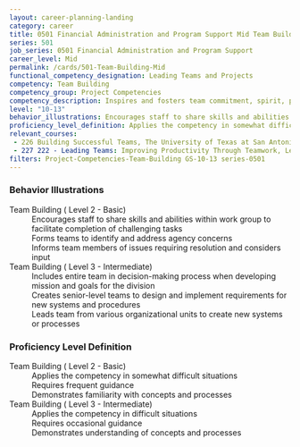 ```yaml
---
layout: career-planning-landing
category: career
title: 0501 Financial Administration and Program Support Mid Team Building
series: 501
job_series: 0501 Financial Administration and Program Support
career_level: Mid
permalink: /cards/501-Team-Building-Mid
functional_competency_designation: Leading Teams and Projects
competency: Team Building
competency_group: Project Competencies
competency_description: Inspires and fosters team commitment, spirit, pride, and trust; facilitates cooperation and motivates team members to accomplish group goals
level: "10-13"
behavior_illustrations: Encourages staff to share skills and abilities within work group to facilitate completion of challenging tasks ? Forms teams to identify and address agency concerns ? Informs team members of issues requiring resolution and considers input ? Includes entire team in decision-making process when developing mission and goals for the division ? Creates senior-level teams to design and implement requirements for new systems and procedures ? Leads team from various organizational units to create new systems or processes
proficiency_level_definition: Applies the competency in somewhat difficult situations ? Requires frequent guidance ? Demonstrates familiarity with concepts and processes ? Applies the competency in difficult situations ? Requires occasional guidance ? Demonstrates understanding of concepts and processes
relevant_courses: 
 - 226 Building Successful Teams, The University of Texas at San Antonio Center for Professional Excellence, <a href="https://secure.touchnet.net/C21612_ustores/web/product_detail.jsp?PRODUCTID=178">https://secure.touchnet.net/C21612_ustores/web/product_detail.jsp?PRODUCTID=178</a>
 - 227 222 - Leading Teams: Improving Productivity Through Teamwork, Learning Tree, <a href="https://www.learningtree.com/courses/222/team-leadership-training/">https://www.learningtree.com/courses/222/team-leadership-training/</a>
filters: Project-Competencies-Team-Building GS-10-13 series-0501
---
```


<div class="desktop:grid-col-6 margin-y-205">
  <div class="border-top-05 bg-white padding-2 shadow-5 height-full members-hover border-1px border-gray-30 border-top-orange radius-lg">
    <h3>Behavior Illustrations</h3>
    <dl class="text-base"><dt>Team Building ( Level 2 - Basic)</dt><dd>Encourages staff to share skills and abilities within work group to facilitate completion of challenging tasks </dd><dd> Forms teams to identify and address agency concerns </dd><dd> Informs team members of issues requiring resolution and considers input</dd><dt>Team Building ( Level 3 - Intermediate)</dt><dd>Includes entire team in decision-making process when developing mission and goals for the division </dd><dd> Creates senior-level teams to design and implement requirements for new systems and procedures </dd><dd> Leads team from various organizational units to create new systems or processes</dd></dl>
  </div>
</div>
<div class="desktop:grid-col-6 margin-y-205">
  <div class="border-top-05 bg-white padding-2 shadow-5 height-full members-hover border-1px border-gray-30 border-top-orange radius-lg">
    <h3>Proficiency Level Definition</h3>
    <dl class="text-base"><dt>Team Building ( Level 2 - Basic)</dt><dd>Applies the competency in somewhat difficult situations </dd><dd> Requires frequent guidance </dd><dd> Demonstrates familiarity with concepts and processes</dd><dt>Team Building ( Level 3 - Intermediate)</dt><dd>Applies the competency in difficult situations </dd><dd> Requires occasional guidance </dd><dd> Demonstrates understanding of concepts and processes</dd></dl>
  </div>
</div>